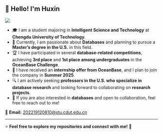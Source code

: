 ## 👋 Hello! I'm Huxin

![](https://github.com/halfrost/halfrost/blob/master/icons/header_.png)

- 🎓 I am a student majoring in **Intelligent Science and Technology** at **Chengdu University of Technology**.  
- 💾 Currently, I am passionate about **Databases** and planning to pursue a **Master’s degree in the U.S.** in this field.  
- 🏆 I have participated in several **database-related competitions**, achieving **3rd place** and **1st place among undergraduates** in the **OceanBase Challenge**.  
- 💼 I have received an **internship offer from OceanBase**, and I plan to join the company in **Summer 2025**.  
- 🔍 I am actively seeking **professors in the U.S. who specialize in database research** and looking forward to collaborating on **research projects**.  
- 🤝 If you are also interested in **databases** and open to collaboration, feel free to reach out to me!  

📧 **Email:** [202219120810@stu.cdut.edu.cn](mailto:202219120810@stu.cdut.edu.cn)

---
⭐️ **Feel free to explore my repositories and connect with me!** 🚀

